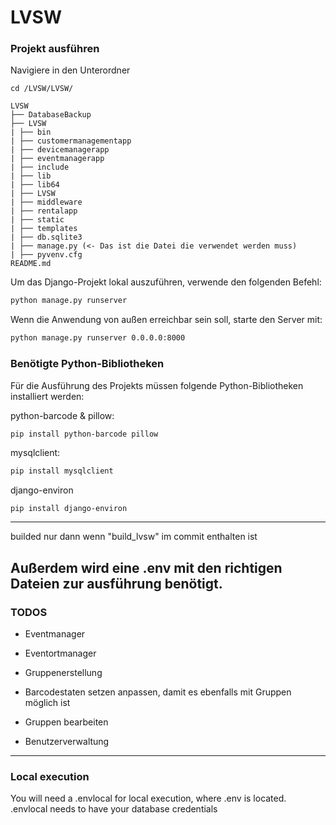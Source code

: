 # LVSW

### Projekt ausführen

Navigiere in den Unterordner
```
cd /LVSW/LVSW/

LVSW
├── DatabaseBackup
├── LVSW
| ├── bin
| ├── customermanagementapp
| ├── devicemanagerapp
| ├── eventmanagerapp
| ├── include
| ├── lib
| ├── lib64
| ├── LVSW
| ├── middleware
| ├── rentalapp
| ├── static
| ├── templates
| ├── db.sqlite3
| ├── manage.py (<- Das ist die Datei die verwendet werden muss)
| ├── pyvenv.cfg
README.md

```

Um das Django-Projekt lokal auszuführen, verwende den folgenden Befehl:

```bash
python manage.py runserver
```

Wenn die Anwendung von außen erreichbar sein soll, starte den Server mit:
```bash
python manage.py runserver 0.0.0.0:8000
```

### Benötigte Python-Bibliotheken

Für die Ausführung des Projekts müssen folgende Python-Bibliotheken installiert werden:

python-barcode & pillow:
```bash
pip install python-barcode pillow
```

mysqlclient:
```bash
pip install mysqlclient
```

django-environ

```
pip install django-environ
```

--- 
builded nur dann wenn 
"build_lvsw" im commit enthalten ist

Außerdem wird eine .env mit den richtigen Dateien zur ausführung benötigt.
---

### TODOS
- Eventmanager
- Eventortmanager
- Gruppenerstellung
- Barcodestaten setzen anpassen, damit es ebenfalls mit Gruppen möglich ist
- Gruppen bearbeiten

- Benutzerverwaltung

---
### Local execution

You will need a .envlocal for local execution, where .env is located. 
.envlocal needs to have your database credentials
